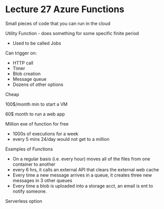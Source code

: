 # Lecture 27 Azure Functions

Small pieces of code that you can run in the cloud

Utility Function - does something for some specific finite period
* Used to be called Jobs

Can trigger on:
* HTTP call
* Timer
* Blob creation
* Message queue
* Dozens of other options

Cheap

100$/month min to start a VM

60$ month to run a web app

Million exe of function for free
* 1000s of executions for a week
* every 5 mins 24/day would not get to a million

Examples of Functions
* On a regular basis (i.e. every hour) moves all of the files from one container to another
* every 6 hrs, it calls an external API that clears the external web cache
* Every time a new message arrives in a queue, it creates three new messages in 3 other queues
* Every time a blob is uploaded into a storage acct, an email is ent to notify someone.

Serverless option
